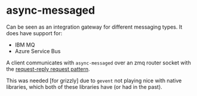 # async-messaged

Can be seen as an integration gateway for different messaging types. It does have support for:
- IBM MQ
- Azure Service Bus

A client communicates with `async-messaged` over an zmq router socket with the [request-reply request pattern](https://rfc.zeromq.org/spec/28/).

This was needed [for grizzly] due to `gevent` not playing nice with native libraries, which both of these libraries have (or had in the past).
